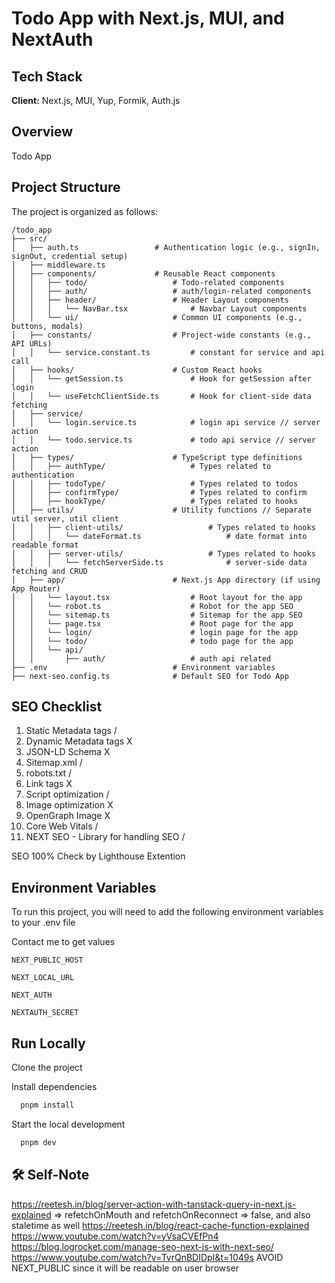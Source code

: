 # Todo App with Next.js, MUI, and NextAuth

## Tech Stack

**Client:** Next.js, MUI, Yup, Formik, Auth.js

## Overview

Todo App

## Project Structure

The project is organized as follows:

```plaintext
/todo_app
├── src/
│   ├── auth.ts                 # Authentication logic (e.g., signIn, signOut, credential setup)
│   ├── middleware.ts           
│   ├── components/             # Reusable React components
│   │   ├── todo/                   # Todo-related components
│   │   ├── auth/                   # auth/login-related components
│   │   ├── header/                 # Header Layout components
│   │   │   └── NavBar.tsx              # Navbar Layout components
│   │   └── ui/                     # Common UI components (e.g., buttons, modals)
│   ├── constants/                  # Project-wide constants (e.g., API URLs)
│   │   └── service.constant.ts         # constant for service and api call
│   ├── hooks/                      # Custom React hooks
│   │   └── getSession.ts               # Hook for getSession after login
│   │   └── useFetchClientSide.ts       # Hook for client-side data fetching
│   ├── service/               
│   │   └── login.service.ts            # login api service // server action
│   │   └── todo.service.ts             # todo api service // server action
│   ├── types/                      # TypeScript type definitions
│   │   ├── authType/                   # Types related to authentication
│   │   ├── todoType/                   # Types related to todos
│   │   ├── confirmType/                # Types related to confirm
│   │   ├── hookType/                   # Types related to hooks
│   ├── utils/                      # Utility functions // Separate util server, util client
│   │   ├── client-utils/                   # Types related to hooks
│   │   │   └── dateFormat.ts                   # date format into readable format
│   │   ├── server-utils/                   # Types related to hooks
│   │   │   └── fetchServerSide.ts              # server-side data fetching and CRUD
│   ├── app/                        # Next.js App directory (if using App Router)
│   │   └── layout.tsx                  # Root layout for the app
│   │   └── robot.ts                    # Robot for the app SEO
│   │   └── sitemap.ts                  # Sitemap for the app SEO
│   │   └── page.tsx                    # Root page for the app
│   │   └── login/                      # login page for the app
│   │   └── todo/                       # todo page for the app
│   │   └── api/                
│   │       ├── auth/                   # auth api related       
├── .env                            # Environment variables
├── next-seo.config.ts              # Default SEO for Todo App
```

## SEO Checklist
1. Static Metadata tags /
1. Dynamic Metadata tags X
2. JSON-LD Schema X
3. Sitemap.xml /
4. robots.txt /
5. Link tags X
6. Script optimization /
7. Image optimization X
8. OpenGraph Image X
9. Core Web Vitals /
10. NEXT SEO - Library for handling SEO /

SEO 100%
Check by Lighthouse Extention

## Environment Variables

To run this project, you will need to add the following environment variables to your .env file

Contact me to get values

`NEXT_PUBLIC_HOST`

`NEXT_LOCAL_URL`

`NEXT_AUTH`

`NEXTAUTH_SECRET`

## Run Locally

Clone the project

Install dependencies

```bash
  pnpm install
```

Start the local development

```bash
  pnpm dev
```

## 🛠 Self-Note

https://reetesh.in/blog/server-action-with-tanstack-query-in-next.js-explained => refetchOnMouth and refetchOnReconnect => false, and also staletime as well
https://reetesh.in/blog/react-cache-function-explained
https://www.youtube.com/watch?v=yVsaCVEfPn4
https://blog.logrocket.com/manage-seo-next-js-with-next-seo/
https://www.youtube.com/watch?v=TvrQnBDIDpI&t=1049s
AVOID NEXT_PUBLIC since it will be readable on user browser